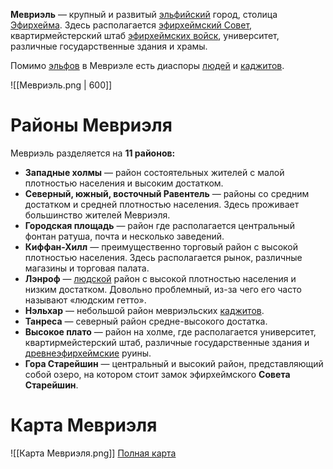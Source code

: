 **Мевриэль** — крупный и развитый [эльфийский](Эльфы) город, столица [Эфирхейма](Эфирхейм). Здесь располагается [эфирхеймский Совет](Эфирхейм#Политическое%20устройство), квартирмейстерский штаб [эфирхеймских войск](Эфирхейм#Войска), университет, различные государственные здания и храмы.

Помимо [эльфов](Эльфы) в Мевриэле есть диаспоры [людей](Люди) и [каджитов](Каджиты).

![[Мевриэль.png | 600]]

# Районы Мевриэля
Мевриэль разделяется на **11 районов:**
- **Западные холмы** — район состоятельных жителей с малой плотностью населения и высоким достатком.
- **Северный, южный, восточный Равентель** — районы со средним достатком и средней плотностью населения. Здесь проживает большинство жителей Мевриэля.
- **Городская площадь** — район где располагается центральный фонтан ратуша, почта и несколько заведений.
- **Киффан-Хилл** — преимущественно торговый район с высокой плотностью населения. Здесь располагается рынок, различные магазины и торговая палата.
- **Лэнроф** — [людской](Люди) район с высокой плотностью населения и низким достатком. Довольно проблемный, из-за чего его часто называют «людским гетто».
- **Нэльхар** — небольшой район мевриэльских [каджитов](Каджиты).
- **Танреса** — северный район средне-высокого достатка. 
- **Высокое плато** — район на холме, где располагается университет, квартирмейстерский штаб, различные государственные здания и [древнеэфирхеймские](Древний%20Эфирхейм) руины.
- **Гора Старейшин** — центральный и высокий район, представляющий собой озеро, на котором стоит замок эфирхеймского **Совета Старейшин**.

# Карта Мевриэля

![[Карта Мевриэля.png]]
[Полная карта](Карта%20Мевриэля.png)